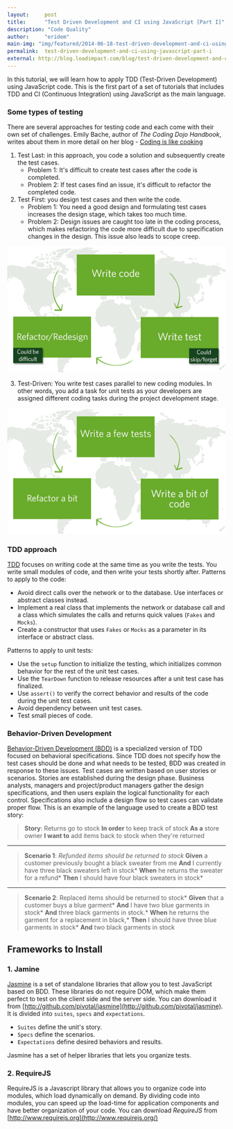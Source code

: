 ```yaml
---
layout:     post
title:      "Test Driven Development and CI using JavaScript [Part I]"
description: "Code Quality"
author:     "eridem"
main-img: "img/featured/2014-06-18-test-driven-development-and-ci-using-javascript-part-i.jpg"
permalink:  test-driven-development-and-ci-using-javascript-part-i
external: http://blog.loadimpact.com/blog/test-driven-development-and-ci-using-javascript-part-i/
---
```


In this tutorial, we will learn how to apply TDD (Test-Driven Development) using JavaScript code. This is the first part of a set of tutorials that includes TDD and CI (Continuous Integration) using JavaScript as the main language.

### Some types of testing

There are several approaches for testing code and each come with their own set of challenges. Emily Bache, author of _The Coding Dojo Handbook_, writes about them in more detail on her blog - [Coding is like cooking](http://coding-is-like-cooking.info/)

1.  Test Last: in this approach, you code a solution and subsequently create the test cases.
    *   Problem 1: It's difficult to create test cases after the code is completed.
    *   Problem 2: If test cases find an issue, it's difficult to refactor the completed code.
2.  Test First: you design test cases and then write the code.
    *   Problem 1: You need a good design and formulating test cases increases the design stage, which takes too much time.
    *   Problem 2: Design issues are caught too late in the coding process, which makes refactoring the code more difficult due to specification changes in the design. This issue also leads to scope creep.

![tdd-diagram-1](/img/posts/2014-06-18-test-driven-development-and-ci-using-javascript/tdd-diagram-1.png)

3.  Test-Driven: You write test cases parallel to new coding modules. In other words, you add a task for unit tests as your developers are assigned different coding tasks during the project development stage.

![tdd-diagram-2](/img/posts/2014-06-18-test-driven-development-and-ci-using-javascript/tdd-diagram-2.png)

### TDD approach

[TDD](https://en.wikipedia.org/wiki/test-driven_development) focuses on writing code at the same time as you write the tests. You write small modules of code, and then write your tests shortly after. Patterns to apply to the code:

*   Avoid direct calls over the network or to the database. Use interfaces or abstract classes instead.
*   Implement a real class that implements the network or database call and a class which simulates the calls and returns quick values (`Fakes` and `Mocks`).
*   Create a constructor that uses `Fakes` or `Mocks` as a parameter in its interface or abstract class.

Patterns to apply to unit tests:

*   Use the `setup` function to initialize the testing, which initializes common behavior for the rest of the unit test cases.
*   Use the `TearDown` function to release resources after a unit test case has finalized.
*   Use `assert()` to verify the correct behavior and results of the code during the unit test cases.
*   Avoid dependency between unit test cases.
*   Test small pieces of code.

### Behavior-Driven Development

[Behavior-Driven Development (BDD)](https://en.wikipedia.org/wiki/behavior-driven_development) is a specialized version of TDD focused on behavioral specifications. Since TDD does not specify how the test cases should be done and what needs to be tested, BDD was created in response to these issues. Test cases are written based on user stories or scenarios. Stories are established during the design phase. Business analysts, managers and project/product managers gather the design specifications, and then users explain the logical functionality for each control. Specifications also include a design flow so test cases can validate proper flow. This is an example of the language used to create a BDD test story:

> **Story**: Returns go to stock **In order** to keep track of stock **As a** store owner **I want to** add items back to stock when they're returned

* * *

> **Scenario 1**: _Refunded items should be returned to stock_ **Given** a customer previously bought a black sweater from me **And** I currently have three black sweaters left in stock* **When** he returns the sweater for a refund* **Then** I should have four black sweaters in stock*

* * *

> **Scenario 2**: Replaced items should be returned to stock* **Given** that a customer buys a blue garment* **And** I have two blue garments in stock* **And** three black garments in stock.* **When** he returns the garment for a replacement in black,* **Then** I should have three blue garments in stock* **And** two black garments in stock

## Frameworks to Install

### 1\. Jamine

[Jasmine](http://jasmine.github.io) is a set of standalone libraries that allow you to test JavaScript based on BDD. These libraries do not require DOM, which make them perfect to test on the client side and the server side. You can download it from [http://github.com/pivotal/jasmine](http://github.com/pivotal/jasmine). It is divided into `suites`, `specs` and `expectations`.

*   `Suites` define the unit's story.
*   `Specs` define the scenarios.
*   `Expectations` define desired behaviors and results.

Jasmine has a set of helper libraries that lets you organize tests.

### 2\. RequireJS

RequireJS is a Javascript library that allows you to organize code into modules, which load dynamically on demand. By dividing code into modules, you can speed up the load-time for application components and have better organization of your code. You can download *RequireJS* from [http://www.requirejs.org](http://www.requirejs.org/)

